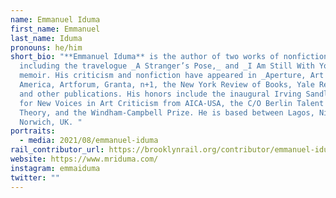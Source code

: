 ```yaml
---
name: Emmanuel Iduma
first_name: Emmanuel
last_name: Iduma
pronouns: he/him
short_bio: "**Emmanuel Iduma** is the author of two works of nonfiction,
  including the travelogue _A Stranger’s Pose,_ and _I Am Still With You,_ a
  memoir. His criticism and nonfiction have appeared in _Aperture, Art in
  America, Artforum, Granta, n+1, the New York Review of Books, Yale Review,_
  and other publications. His honors include the inaugural Irving Sandler Award
  for New Voices in Art Criticism from AICA-USA, the C/O Berlin Talent Prize for
  Theory, and the Windham-Campbell Prize. He is based between Lagos, Nigeria and
  Norwich, UK. "
portraits:
  - media: 2021/08/emmanuel-iduma
rail_contributor_url: https://brooklynrail.org/contributor/emmanuel-iduma
website: https://www.mriduma.com/
instagram: emmaiduma
twitter: ""
---
```

